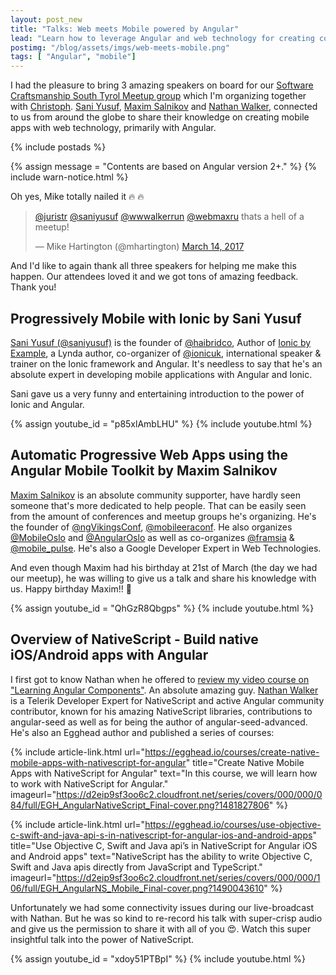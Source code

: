 ```yaml
---
layout: post_new
title: "Talks: Web meets Mobile powered by Angular"
lead: "Learn how to leverage Angular and web technology for creating compelling mobile apps"
postimg: "/blog/assets/imgs/web-meets-mobile.png"
tags: [ "Angular", "mobile"]
---
```


<div class="article-intro">
	I had the pleasure to bring 3 amazing speakers on board for our <a href="https://www.meetup.com/Software-Craftsmanship-SouthTyrol/events/237695704/" rel="nofollow">Software Craftsmanship South Tyrol Meetup group</a> which I'm organizing together with <a href="https://twitter.com/cpiock"  rel="nofollow">Christoph</a>. <a href="https://twitter.com/saniyusuf">Sani Yusuf</a>, <a href="https://twitter.com/webmaxru">Maxim Salnikov</a> and <a href="https://twitter.com/wwwalkerrun">Nathan Walker</a>, connected to us from around the globe to share their knowledge on creating mobile apps with web technology, primarily with Angular.
</div>

{% include postads %}

{% assign message = "Contents are based on Angular version 2+." %}
{% include warn-notice.html %}

Oh yes, Mike totally nailed it :fire: :fire:

<blockquote class="twitter-tweet" data-lang="en"><p lang="en" dir="ltr"><a href="https://twitter.com/juristr">@juristr</a> <a href="https://twitter.com/saniyusuf">@saniyusuf</a> <a href="https://twitter.com/wwwalkerrun">@wwwalkerrun</a> <a href="https://twitter.com/webmaxru">@webmaxru</a> thats a hell of a meetup!</p>&mdash; Mike Hartington (@mhartington) <a href="https://twitter.com/mhartington/status/841665181583327232">March 14, 2017</a></blockquote>
<script async src="//platform.twitter.com/widgets.js" charset="utf-8"></script>

And I'd like to again thank all three speakers for helping me make this happen. Our attendees loved it and we got tons of amazing feedback. Thank you!

## Progressively Mobile with Ionic by Sani Yusuf 

[Sani Yusuf (@saniyusuf)](https://twitter.com/saniyusuf) is the founder of [@haibridco](https://twitter.com/haibridco), Author of [Ionic by Example](http://bit.do/ionic-by-example), a Lynda author, co-organizer of [@ionicuk](https://twitter.com/ionicuk), international speaker & trainer on the Ionic framework and Angular. It's needless to say that he's an absolute expert in developing mobile applications with Angular and Ionic.

Sani gave us a very funny and entertaining introduction to the power of Ionic and Angular.

{% assign youtube_id = "p85xlAmbLHU" %}
{% include youtube.html %}

## Automatic Progressive Web Apps using the Angular Mobile Toolkit by Maxim Salnikov 

[Maxim Salnikov](https://twitter.com/webmaxru) is an absolute community supporter, have hardly seen someone that's more dedicated to help people. That can be easily seen from the amount of conferences and meetup groups he's organizing. He's the founder of [@ngVikingsConf](https://twitter.com/ngVikingsConf), [@mobileeraconf](https://twitter.com/mobileeraconf). He also organizes [@MobileOslo](https://twitter.com/mobileoslo) and [@AngularOslo](https://twitter.com/angularoslo) as well as co-organizes [@framsia](https://twitter.com/framsia) & [@mobile_pulse](https://twitter.com/mobile_pulse). He's also a Google Developer Expert in Web Technologies.

And even though Maxim had his birthday at 21st of March (the day we had our meetup), he was willing to give us a talk and share his knowledge with us. Happy birthday Maxim!! :birthday:

{% assign youtube_id = "QhGzR8Qbgps" %}
{% include youtube.html %}

## Overview of NativeScript - Build native iOS/Android apps with Angular 

I first got to know Nathan when he offered to [review my video course on "Learning Angular Components"](https://goo.gl/zrGX8K). An absolute amazing guy. [Nathan Walker](https://twitter.com/wwwalkerrun) is a Telerik Developer Expert for NativeScript and active Angular community contributor, known for his amazing NativeScript libraries, contributions to angular-seed as well as for being the author of angular-seed-advanced. He's also an Egghead author and published a series of courses:

{% include article-link.html
    url="https://egghead.io/courses/create-native-mobile-apps-with-nativescript-for-angular"
    title="Create Native Mobile Apps with NativeScript for Angular"
    text="In this course, we will learn how to work with NativeScript for Angular."
    imageurl="https://d2eip9sf3oo6c2.cloudfront.net/series/covers/000/000/084/full/EGH_AngularNativeScript_Final-cover.png?1481827806"
%}

{% include article-link.html
    url="https://egghead.io/courses/use-objective-c-swift-and-java-api-s-in-nativescript-for-angular-ios-and-android-apps"
    title="Use Objective C, Swift and Java api’s in NativeScript for Angular iOS and Android apps"
    text="NativeScript has the ability to write Objective C, Swift and Java apis directly from JavaScript and TypeScript."
    imageurl="https://d2eip9sf3oo6c2.cloudfront.net/series/covers/000/000/106/full/EGH_AngularNS_Mobile_Final-cover.png?1490043610"
%}

Unfortunately we had some connectivity issues during our live-broadcast with Nathan. But he was so kind to re-record his talk with super-crisp audio and give us the permission to share it with all of you :heart_eyes:. Watch this super insightful talk into the power of NativeScript.

{% assign youtube_id = "xdoy51PTBpI" %}
{% include youtube.html %}

